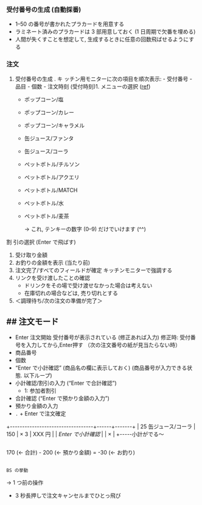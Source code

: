 ### 受付番号の生成 (自動採番)

- 1–50 の番号が書かれたプラカードを用意する
- ラミネート済みのプラカードは 3 部用意しておく (1 日周期で欠番を埋める)
- 人間が失くすことを想定して, 生成するときに任意の回数飛ばせるようにする

### 注文

1. 受付番号の生成
   . キ ッチン用モニターに次の項目を順次表示: - 受付番号 - 品目 - 個数 - 注文時刻 (受付時刻)1. メニューの選択 ([ref](/posts/2345))
   - ポップコーン/塩
   - ポップコーン/カレー
   - ポップコーン/キャラメル
   - 缶ジュース/ファンタ
   - 缶ジュース/コーラ
   - ペットボトル/チルソン
   - ペットボトル/アクエリ
   - ペットボトル/MATCH
   - ペットボトル/水
   - ペットボトル/麦茶

     → これ, テンキーの数字 (0–9) だけでいけます (^^)

割 引の選択 (Enter で飛ばす)

1. 受け取り金額
1. お釣りの金額を表示 (当たり前)
1. 注文完了/すべてのフィールドが確定
   キッチンモニターで強調する
1. リンクを受け渡したことの確認
   - ドリンクをその場で受け渡せなかった場合は考えない
   - 在庫切れの場合などは, 売り切れとする
1. ＜調理待ち/次の注文の準備が完了＞

## ## 注文モード

- Enter 注文開始
  受付番号が表示されている (修正あれば入力)
  修正時: 受付番号を入力してから,Enter押す
  （次の注文番号の紙が見当たらない時）
- 商品番号
- 個数
- “Enter で小計確認” (商品名の欄に表示しておく)
  (商品番号が入力できる状態. 以下ループ)
- 小計確認/割引の入力 (“Enter で合計確認”)
  - 1: 参加者割引
- 合計確認 (“Enter で預かり金額の入力”)
- 預かり金額の入力
- `.` + Enter で注文確定

+----------------------------------+------+-------+
| 25 缶ジュース/コーラ | 150 | × 3 | XXX 円 |
| _Enter で小計確認_ | | × |
+-----小計がでる〜

```

```

170 (← 合計) - 200 (← 預かり金額) = -30 (← お釣り)

```

BS の挙動
```

→ 1 つ前の操作

- 3 秒長押しで注文キャンセルまでひとっ飛び
